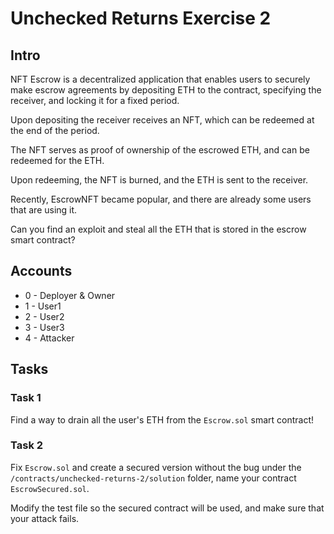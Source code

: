 # Unchecked Returns Exercise 2

## Intro
NFT Escrow is a decentralized application that enables users to securely make escrow agreements by depositing ETH to the contract, specifying the receiver, and locking it for a fixed period. 

Upon depositing the receiver receives an NFT, which can be redeemed at the end of the period.

The NFT serves as proof of ownership of the escrowed ETH, and can be redeemed for the ETH.

Upon redeeming, the NFT is burned, and the ETH is sent to the receiver.

Recently, EscrowNFT became popular, and there are already some users that are using it.

Can you find an exploit and steal all the ETH that is stored in the escrow smart contract?

## Accounts
* 0 - Deployer & Owner
* 1 - User1
* 2 - User2 
* 3 - User3
* 4 - Attacker

## Tasks

### Task 1
Find a way to drain all the user's ETH from the `Escrow.sol` smart contract!

### Task 2
Fix `Escrow.sol` and create a secured version without the bug under the `/contracts/unchecked-returns-2/solution` folder, name your contract `EscrowSecured.sol`.

Modify the test file so the secured contract will be used, and make sure that your attack fails.